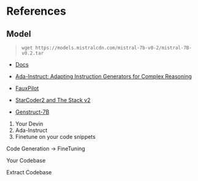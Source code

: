 # References

## Model

> `wget https://models.mistralcdn.com/mistral-7b-v0-2/mistral-7B-v0.2.tar`

* [Docs](https://docs.google.com/document/d/1r_py6NKI6P2VVU4OMVtZ4b4bDfZAbOBQIBuP3_6Im3E/mobilebasic)

* [Ada-Instruct: Adapting Instruction Generators for Complex Reasoning](https://arxiv.org/abs/2310.04484)

* [FauxPilot](https://github.com/fauxpilot/fauxpilot)

* [StarCoder2 and The Stack v2](https://huggingface.co/blog/starcoder2)

* [Genstruct-7B](https://huggingface.co/NousResearch/Genstruct-7B)

1. Your Devin
2. Ada-Instruct
3. Finetune on your code snippets


Code Generation -> FineTuning

Your Codebase



Extract Codebase 
